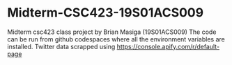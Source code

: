 # Midterm-CSC423-19S01ACS009
Midterm csc423 class project by Brian Masiga (19S01ACS009)
The code can be run from github codespaces where all the environment variables are installed.
Twitter data scrapped using https://console.apify.com/r/default-page
